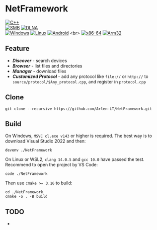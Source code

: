 # NetFramework
[![C++](https://img.shields.io/badge/Language-c%2B%2B20-blue?style=plastic&logo=cplusplus)](https://en.cppreference.com/w/cpp/20)
<br>
[![SMB](https://img.shields.io/badge/Protocol-SMB-yellowgreen?style=plastic)](https://en.wikipedia.org/wiki/Server_Message_Block)
[![DLNA](https://img.shields.io/badge/Protocol-DLNA-yellowgreen?style=plastic)](https://en.wikipedia.org/wiki/Digital_Living_Network_Alliance)
<br>
[![Windows](https://img.shields.io/badge/Platform-Windows-9cf?style=plastic)](https://en.wikipedia.org/wiki/Microsoft_Windows)
[![Linux](https://img.shields.io/badge/Platform-Linux-9cf?style=plastic)](https://en.wikipedia.org/wiki/Linux)
[![Android](https://img.shields.io/badge/Platform-Android-9cf?style=plastic)](https://en.wikipedia.org/wiki/Android_(operating_system))
<br>
[![x86-64](https://img.shields.io/badge/Arch-x86--64-brightgreen?style=plastic)](https://en.wikipedia.org/wiki/X86-64)
[![Arm32](https://img.shields.io/badge/Arch-Arm32-brightgreen?style=plastic)](https://en.wikipedia.org/wiki/ARM_architecture_family)


## Feature
* ***Discover*** - search devices
* ***Browser*** - list files and directories
* ***Manager*** - download files
* ***Customized Protocol*** - add any protocol like `file://` or `http://` to `source/protocol/$Any_protocol.cpp`, and register in `protocol.cpp`

## Clone
```
git clone --recursive https://github.com/Arlen-LT/NetFramework.git
```

## Build
On Windows, `MSVC cl.exe v143` or higher is required. The best way is to download Visual Studio 2022 and then:
```
devenv ./NetFramework
```
On Linux or WSL2, `clang 14.0.5` and `gcc 10.0` have passed the test. Recommend to open the project by VS Code:
```
code ./NetFramework
```
Then use `cmake >= 3.16` to build:
```
cd ./NetFramework
cmake -S . -B build
```

## TODO
* 



